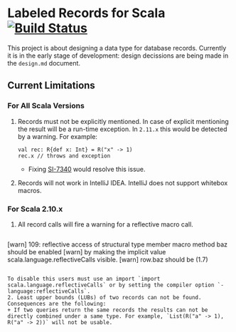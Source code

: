 Labeled Records for Scala [![Build Status](https://travis-ci.org/vjovanov/refined-records.png?branch=master)](https://travis-ci.org/vjovanov/refined-records)
================================================

This project is about designing a data type for database records. Currently it is in the early stage of development: design decissions are being made in the `design.md` document.

## Current Limitations
### For All Scala Versions

1. Records must not be explicitly mentioned. In case of explicit mentioning the result will be a run-time exception. In `2.11.x` this would be detected by a warning. For example:

   ```
   val rec: R{def x: Int} = R("x" -> 1)
   rec.x // throws and exception
   ```
   + Fixing [SI-7340](https://issues.scala-lang.org/browse/SI-7340) would resolve this issue.

2. Records will not work in IntelliJ IDEA. IntelliJ does not support whitebox macros.

### For Scala 2.10.x

1. All record calls will fire a warning for a reflective macro call.

   ```
[warn] 109: reflective access of structural type member macro method baz should be enabled
[warn] by making the implicit value scala.language.reflectiveCalls visible.
[warn]     row.baz should be (1.7)
   ```

   To disable this users must use an import `import scala.language.reflectiveCalls` or by setting the compiler option `-language:reflectiveCalls`.
2. Least upper bounds (LUBs) of two records can not be found. Consequences are the following:
   + If two queries return the same records the results can not be directly combined under a same type. For example, `List(R("a" -> 1), R("a" -> 2))` will not be usable.
